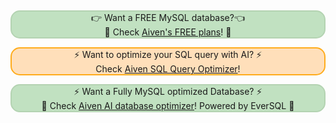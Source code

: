 &nbsp;<p style="background: #C1E1C1;border: 2px solid #b4d3b2;border-radius: 15px;text-align: center;">👉 Want a FREE MySQL database?👈<br>🦀 Check <a href="https://go.aiven.io/francesco-signup">Aiven's FREE plans</a>! 🦀</p>
<p style="background: #ffdfba;border: 2px solid #FFAC1C;border-radius: 15px;text-align: center;">
⚡️ Want to optimize your SQL query with AI? ⚡️ <br>
Check  <a href="https://go.aiven.io/ft-sql-query-optimizer">Aiven SQL Query Optimizer</a>! </p>
<p style="background: #C1E1C1;border: 2px solid #b4d3b2;border-radius: 15px;text-align: center;">
⚡️ Want a Fully MySQL optimized Database? ⚡️ <br>
🐧 Check  <a href="https://go.aiven.io/ft-ai-db-optimizer">Aiven AI database optimizer</a>! Powered by EverSQL 🐧
</p>
